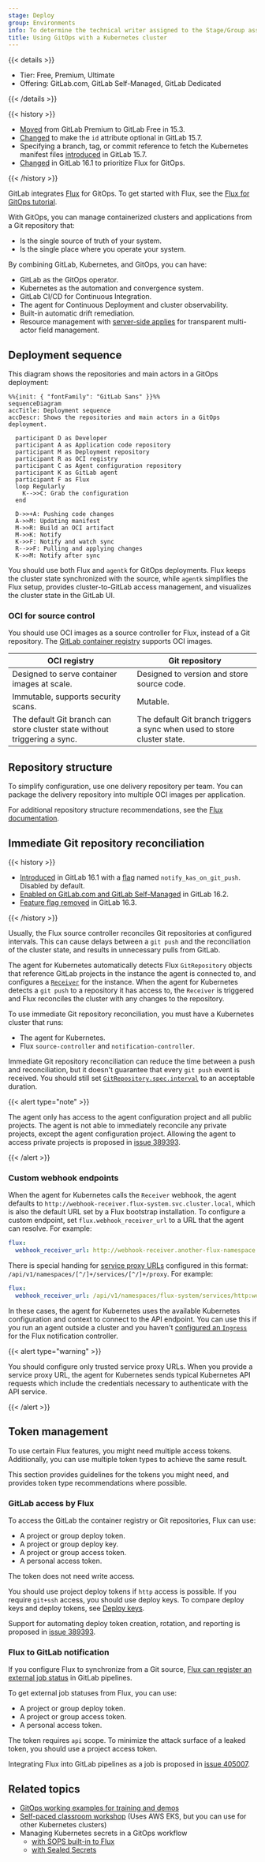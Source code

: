 ```yaml
---
stage: Deploy
group: Environments
info: To determine the technical writer assigned to the Stage/Group associated with this page, see https://handbook.gitlab.com/handbook/product/ux/technical-writing/#assignments
title: Using GitOps with a Kubernetes cluster
---
```


{{< details >}}

- Tier: Free, Premium, Ultimate
- Offering: GitLab.com, GitLab Self-Managed, GitLab Dedicated

{{< /details >}}

{{< history >}}

- [Moved](https://gitlab.com/gitlab-org/gitlab/-/issues/346567) from GitLab Premium to GitLab Free in 15.3.
- [Changed](https://gitlab.com/gitlab-org/gitlab/-/issues/346585) to make the `id` attribute optional in GitLab 15.7.
- Specifying a branch, tag, or commit reference to fetch the Kubernetes manifest files [introduced](https://gitlab.com/groups/gitlab-org/-/epics/4516) in GitLab 15.7.
- [Changed](https://gitlab.com/gitlab-org/gitlab/-/issues/395364) in GitLab 16.1 to prioritize Flux for GitOps.

{{< /history >}}

GitLab integrates [Flux](https://fluxcd.io/flux/) for GitOps.
To get started with Flux, see the [Flux for GitOps tutorial](getting_started.md).

With GitOps, you can manage containerized clusters and applications from a Git repository that:

- Is the single source of truth of your system.
- Is the single place where you operate your system.

By combining GitLab, Kubernetes, and GitOps, you can have:

- GitLab as the GitOps operator.
- Kubernetes as the automation and convergence system.
- GitLab CI/CD for Continuous Integration.
- The agent for Continuous Deployment and cluster observability.
- Built-in automatic drift remediation.
- Resource management with [server-side applies](https://kubernetes.io/docs/reference/using-api/server-side-apply/) for transparent multi-actor field management.

## Deployment sequence

This diagram shows the repositories and main actors in a GitOps deployment:

```mermaid
%%{init: { "fontFamily": "GitLab Sans" }}%%
sequenceDiagram
accTitle: Deployment sequence
accDescr: Shows the repositories and main actors in a GitOps deployment.

  participant D as Developer
  participant A as Application code repository
  participant M as Deployment repository
  participant R as OCI registry
  participant C as Agent configuration repository
  participant K as GitLab agent
  participant F as Flux
  loop Regularly
    K-->>C: Grab the configuration
  end

  D->>+A: Pushing code changes
  A->>M: Updating manifest
  M->>R: Build an OCI artifact
  M->>K: Notify
  K->>F: Notify and watch sync
  R-->>F: Pulling and applying changes
  K->>M: Notify after sync
```

You should use both Flux and `agentk` for GitOps deployments. Flux keeps the cluster state synchronized with the source, while `agentk` simplifies the Flux setup, provides cluster-to-GitLab access management, and visualizes the cluster state in the GitLab UI.

### OCI for source control

You should use OCI images as a source controller for Flux, instead of a Git repository. The [GitLab container registry](../../packages/container_registry/_index.md) supports OCI images.

| OCI registry | Git repository |
| ---          | ---              |
| Designed to serve container images at scale. | Designed to version and store source code. |
| Immutable, supports security scans. | Mutable. |
| The default Git branch can store cluster state without triggering a sync. | The default Git branch triggers a sync when used to store cluster state. |

## Repository structure

To simplify configuration, use one delivery repository per team.
You can package the delivery repository into multiple OCI images per application.

For additional repository structure recommendations, see the [Flux documentation](https://fluxcd.io/flux/guides/repository-structure/).

## Immediate Git repository reconciliation

{{< history >}}

- [Introduced](https://gitlab.com/gitlab-org/gitlab/-/issues/392852) in GitLab 16.1 with a [flag](../../../administration/feature_flags/_index.md) named `notify_kas_on_git_push`. Disabled by default.
- [Enabled on GitLab.com and GitLab Self-Managed](https://gitlab.com/gitlab-org/gitlab/-/merge_requests/126527) in GitLab 16.2.
- [Feature flag removed](https://gitlab.com/gitlab-org/gitlab/-/issues/410429) in GitLab 16.3.

{{< /history >}}

Usually, the Flux source controller reconciles Git repositories at configured intervals.
This can cause delays between a `git push` and the reconciliation of the cluster state, and results in
unnecessary pulls from GitLab.

The agent for Kubernetes automatically detects Flux `GitRepository` objects that
reference GitLab projects in the instance the agent is connected to,
and configures a [`Receiver`](https://fluxcd.io/flux/components/notification/receivers/) for the instance.
When the agent for Kubernetes detects a `git push` to a repository it has access to, the `Receiver` is triggered
and Flux reconciles the cluster with any changes to the repository.

To use immediate Git repository reconciliation, you must have a Kubernetes cluster that runs:

- The agent for Kubernetes.
- Flux `source-controller` and `notification-controller`.

Immediate Git repository reconciliation can reduce the time between a push and reconciliation,
but it doesn't guarantee that every `git push` event is received. You should still set
[`GitRepository.spec.interval`](https://fluxcd.io/flux/components/source/gitrepositories/#interval)
to an acceptable duration.

{{< alert type="note" >}}

The agent only has access to the agent configuration project and all public projects.
The agent is not able to immediately reconcile any private projects, except the agent configuration project.
Allowing the agent to access private projects is proposed in [issue 389393](https://gitlab.com/gitlab-org/gitlab/-/issues/389393).

{{< /alert >}}

### Custom webhook endpoints

When the agent for Kubernetes calls the `Receiver` webhook,
the agent defaults to `http://webhook-receiver.flux-system.svc.cluster.local`,
which is also the default URL set by a Flux bootstrap installation. To configure a custom
endpoint, set `flux.webhook_receiver_url` to a URL that the agent can resolve. For example:

```yaml
flux:
  webhook_receiver_url: http://webhook-receiver.another-flux-namespace.svc.cluster.local
```

There is special handing for
[service proxy URLs](https://kubernetes.io/docs/tasks/access-application-cluster/access-cluster-services/) configured
in this format: `/api/v1/namespaces/[^/]+/services/[^/]+/proxy`. For example:

```yaml
flux:
  webhook_receiver_url: /api/v1/namespaces/flux-system/services/http:webhook-receiver:80/proxy
```

In these cases, the agent for Kubernetes uses the available Kubernetes configuration
and context to connect to the API endpoint.
You can use this if you run an agent outside a cluster
and you haven't [configured an `Ingress`](https://fluxcd.io/flux/guides/webhook-receivers/#expose-the-webhook-receiver)
for the Flux notification controller.

{{< alert type="warning" >}}

You should configure only trusted service proxy URLs.
When you provide a service proxy URL,
the agent for Kubernetes sends typical Kubernetes API requests which include
the credentials necessary to authenticate with the API service.

{{< /alert >}}

## Token management

To use certain Flux features, you might need multiple access tokens. Additionally, you can use multiple token types to achieve the same result.

This section provides guidelines for the tokens you might need, and provides token type recommendations where possible.

### GitLab access by Flux

To access the GitLab the container registry or Git repositories, Flux can use:

- A project or group deploy token.
- A project or group deploy key.
- A project or group access token.
- A personal access token.

The token does not need write access.

You should use project deploy tokens if `http` access is possible.
If you require `git+ssh` access, you should use deploy keys.
To compare deploy keys and deploy tokens, see [Deploy keys](../../project/deploy_keys/_index.md).

Support for automating deploy token creation, rotation, and reporting is proposed in [issue 389393](https://gitlab.com/gitlab-org/gitlab/-/issues/389393).

### Flux to GitLab notification

If you configure Flux to synchronize from a Git source, [Flux can register an external job status](https://fluxcd.io/flux/components/notification/providers/#git-commit-status-updates) in GitLab pipelines.

To get external job statuses from Flux, you can use:

- A project or group deploy token.
- A project or group access token.
- A personal access token.

The token requires `api` scope. To minimize the attack surface of a leaked token, you should use
a project access token.

Integrating Flux into GitLab pipelines as a job is proposed in [issue 405007](https://gitlab.com/gitlab-org/gitlab/-/issues/405007).

## Related topics

- [GitOps working examples for training and demos](https://gitlab.com/groups/guided-explorations/gl-k8s-agent/gitops/-/wikis/home)
- [Self-paced classroom workshop](https://gitlab-for-eks.awsworkshop.io) (Uses AWS EKS, but you can use for other Kubernetes clusters)
- Managing Kubernetes secrets in a GitOps workflow
  - [with SOPS built-in to Flux](https://fluxcd.io/flux/guides/mozilla-sops/)
  - [with Sealed Secrets](https://fluxcd.io/flux/guides/sealed-secrets/)
